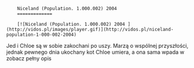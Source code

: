 
        Niceland (Population. 1.000.002) 2004 
        =============
        
        [![Niceland (Population. 1.000.002) 2004 ](http://vidos.pl/images/player.gif)](http://vidos.pl/niceland-population-1-000-002-2004)
        
        
 Jed i Chloe są w sobie zakochani po uszy. Marzą o wspólnej przyszłości, jednak pewnego dnia ukochany kot Chloe umiera, a ona sama wpada w zobacz pełny opis
    